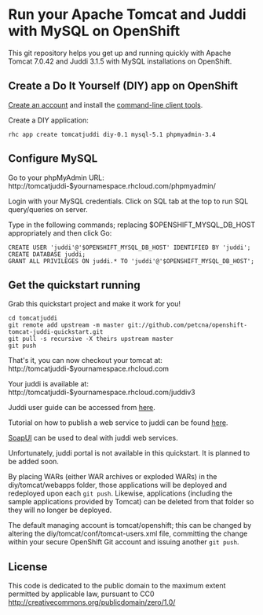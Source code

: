 Run your Apache Tomcat and Juddi with MySQL on OpenShift
========================================================
This git repository helps you get up and running quickly with Apache Tomcat 7.0.42 and Juddi 3.1.5 with MySQL installations on OpenShift.

Create a Do It Yourself (DIY) app on OpenShift
----------------------------------------------
<a href="https://openshift.redhat.com/app/account/new">Create an account</a> and install the <a href="https://www.openshift.com/developers/rhc-client-tools-install">command-line client tools</a>.

Create a DIY application:

    rhc app create tomcatjuddi diy-0.1 mysql-5.1 phpmyadmin-3.4

Configure MySQL
---------------
Go to your phpMyAdmin URL: http://tomcatjuddi-$yournamespace.rhcloud.com/phpmyadmin/

Login with your MySQL credentials. Click on SQL tab at the top to run SQL query/queries on server.

Type in the following commands; replacing $OPENSHIFT_MYSQL_DB_HOST appropriately and then click Go:

    CREATE USER 'juddi'@'$OPENSHIFT_MYSQL_DB_HOST' IDENTIFIED BY 'juddi';
    CREATE DATABASE juddi;
    GRANT ALL PRIVILEGES ON juddi.* TO 'juddi'@'$OPENSHIFT_MYSQL_DB_HOST';

Get the quickstart running
--------------------------
Grab this quickstart project and make it work for you!

    cd tomcatjuddi
    git remote add upstream -m master git://github.com/petcna/openshift-tomcat-juddi-quickstart.git
    git pull -s recursive -X theirs upstream master
    git push

That's it, you can now checkout your tomcat at: http://tomcatjuddi-$yournamespace.rhcloud.com

Your juddi is available at: http://tomcatjuddi-$yournamespace.rhcloud.com/juddiv3

Juddi user guide can be accessed from <a href="http://juddi.apache.org/docs/3.x/userguide/html/index.html">here</a>.

Tutorial on how to publish a web service to juddi can be found <a href="http://thoughtsasaservice.wordpress.com/2011/08/27/how-to-publish-a-web-service-to-juddi">here</a>.

<a href="http://www.soapui.org">SoapUI</a> can be used to deal with juddi web services.

Unfortunately, juddi portal is not available in this quickstart. It is planned to be added soon.

By placing WARs (either WAR archives or exploded WARs) in the diy/tomcat/webapps folder, those applications will be deployed and redeployed upon each <code>git push</code>. Likewise, applications (including the sample applications provided by Tomcat) can be deleted from that folder so they will no longer be deployed.

The default managing account is tomcat/openshift; this can be changed by altering the diy/tomcat/conf/tomcat-users.xml file, committing the change within your secure OpenShift Git account and issuing another <code>git push</code>.

License
-------
This code is dedicated to the public domain to the maximum extent permitted by applicable law, pursuant to CC0 <a href="http://creativecommons.org/publicdomain/zero/1.0/">http://creativecommons.org/publicdomain/zero/1.0/</a>

